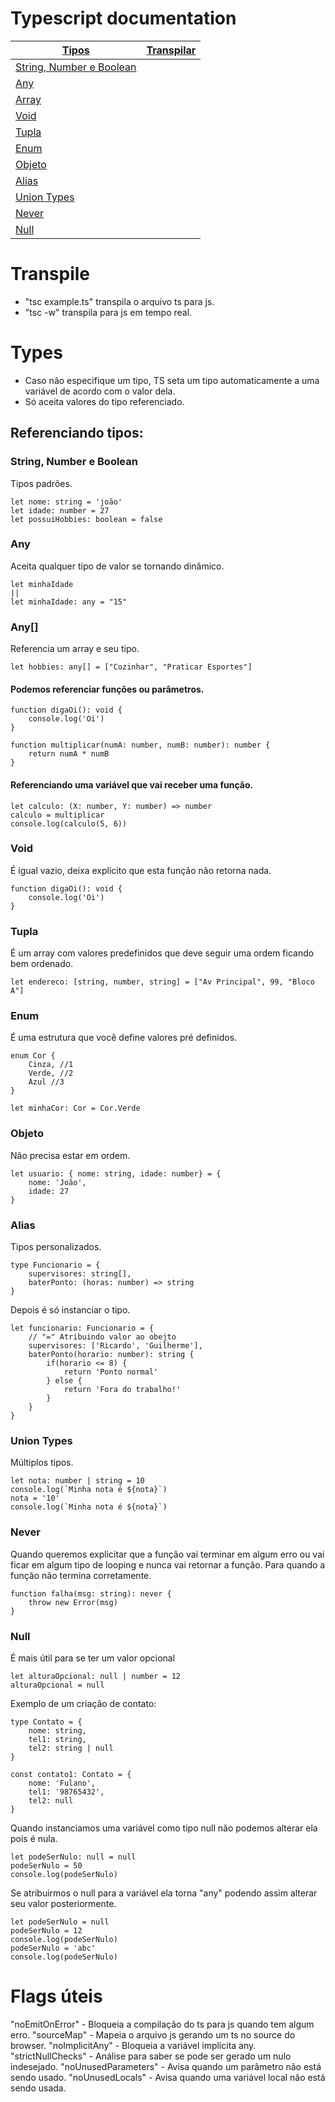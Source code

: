# Typescript documentation 
| [Tipos](#types) | [Transpilar](#transpile)|
|-----------------|-----------------|
| [String, Number e Boolean](#string-number-e-boolean) |  |
| [Any](#any)  |  |
| [Array](#any-1)  |  |
| [Void](#void)  |  |
| [Tupla](#tupla)  |  |
| [Enum](#enum)  |  |
| [Objeto](#objeto)  |  |
| [Alias](#alias)  |  |
| [Union Types](#union-types)  |  |
| [Never](#never)  |  |
| [Null](#null)  |  |


# Transpile
* "tsc example.ts" transpila o arquivo ts para js.
* "tsc -w" transpila para js em tempo real.

# Types
* Caso não especifique um tipo, TS seta um tipo automaticamente a uma variável de acordo com o valor dela.
* Só aceita valores do tipo referenciado.

## Referenciando tipos:
### String, Number e Boolean
Tipos padrões.
```
let nome: string = 'joão'
let idade: number = 27
let possuiHobbies: boolean = false

```
### Any
Aceita qualquer tipo de valor se tornando dinâmico.
```
let minhaIdade 
|| 
let minhaIdade: any = "15"
```

### Any[]
Referencia um array e seu tipo.
```
let hobbies: any[] = ["Cozinhar", "Praticar Esportes"]
```
#### Podemos referenciar funções ou parâmetros.
```
function digaOi(): void {
    console.log('Oi')
}

function multiplicar(numA: number, numB: number): number {
    return numA * numB
}
```

#### Referenciando uma variável que vai receber uma função.
```
let calculo: (X: number, Y: number) => number
calculo = multiplicar
console.log(calculo(5, 6))
```

### Void
É igual vazio, deixa explicito que esta função não retorna nada.
```
function digaOi(): void {
    console.log('Oi')
}
```

### Tupla
É um array com valores predefinidos que deve seguir uma ordem ficando bem ordenado.
```
let endereco: [string, number, string] = ["Av Principal", 99, "Bloco A"]
```

### Enum
É uma estrutura que você define valores pré definidos.
```
enum Cor {
    Cinza, //1
    Verde, //2
    Azul //3
}

let minhaCor: Cor = Cor.Verde
```
### Objeto
Não precisa estar em ordem.
```
let usuario: { nome: string, idade: number} = {
    nome: 'João',
    idade: 27
}
```

### Alias
Tipos personalizados.
```
type Funcionario = {
    supervisores: string[],
    baterPonto: (horas: number) => string
}
```
Depois é só instanciar o tipo.
```
let funcionario: Funcionario = { 
    // "=" Atribuindo valor ao obejto
    supervisores: ['Ricardo', 'Guilherme'],
    baterPonto(horario: number): string {
        if(horario <= 8) {
            return 'Ponto normal'
        } else {
            return 'Fora do trabalho!'
        }
    }
}
```

### Union Types
Múltiplos tipos.
```
let nota: number | string = 10 
console.log(`Minha nota é ${nota}`)
nota = '10'
console.log(`Minha nota é ${nota}`)
```

### Never
Quando queremos explicitar que a função vai terminar em algum erro ou vai ficar em algum tipo de looping e nunca vai retornar a função. Para quando a função não termina corretamente.
```
function falha(msg: string): never {
    throw new Error(msg)
}
```

### Null
É mais útil para se ter um valor opcional
```
let alturaOpcional: null | number = 12
alturaOpcional = null
```
Exemplo de um criação de contato:
```
type Contato = {
    nome: string,
    tel1: string,
    tel2: string | null
}

const contato1: Contato = {
    nome: 'Fulano',
    tel1: '98765432',
    tel2: null
}
```
Quando instanciamos uma variável como tipo null não podemos alterar ela pois é nula. 
```
let podeSerNulo: null = null
podeSerNulo = 50 
console.log(podeSerNulo)
```
Se atribuirmos o null para a variável ela torna "any" podendo assim alterar seu valor posteriormente.
```
let podeSerNulo = null
podeSerNulo = 12
console.log(podeSerNulo)
podeSerNulo = 'abc'
console.log(podeSerNulo)
```
# Flags úteis
"noEmitOnError" - Bloqueia a compilação do ts para js quando tem algum erro.
"sourceMap" - Mapeia o arquivo js gerando um ts no source do browser.
"noImplicitAny" - Bloqueia a variável implícita any.
"strictNullChecks" - Análise para saber se pode ser gerado um nulo indesejado.
"noUnusedParameters" - Avisa quando um parâmetro não está sendo usado.
"noUnusedLocals" - Avisa quando uma variável local não está sendo usada.